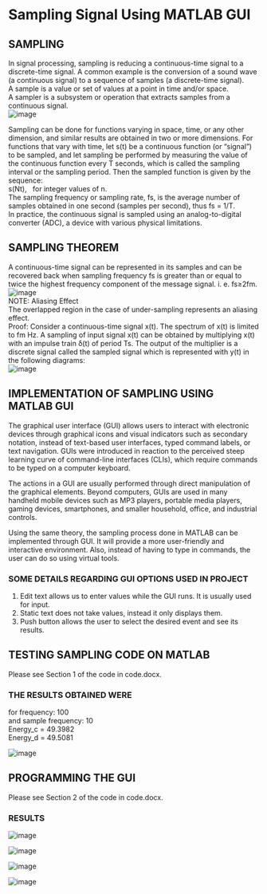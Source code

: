 # Sampling Signal Using MATLAB GUI 
## SAMPLING
In signal processing, sampling is reducing a continuous-time signal to a discrete-time signal. A common example is the conversion of a sound wave (a continuous signal) to a sequence of samples (a discrete-time signal).  
A sample is a value or set of values at a point in time and/or space.  
A sampler is a subsystem or operation that extracts samples from a continuous signal.  
![image](https://github.com/izmanaveed/Sampling-Signal-Using-MATLAB-GUI/assets/59065717/ca48bd3f-3f67-4cad-bf4f-27d2665a0651)  

Sampling can be done for functions varying in space, time, or any other dimension, and similar results are obtained in two or more dimensions. For functions that vary with time, let s(t) be a continuous function (or “signal”) to be sampled, and let sampling be performed by measuring the value of the continuous function every T seconds, which is called the sampling interval or the sampling period. Then the sampled function is given by the sequence:  
s(Nt),   for integer values of n.  
The sampling frequency or sampling rate, fs, is the average number of samples obtained in one second (samples per second), thus fs = 1/T.  
In practice, the continuous signal is sampled using an analog-to-digital converter (ADC), a device with various physical limitations.

## SAMPLING THEOREM
A continuous-time signal can be represented in its samples and can be recovered back when sampling frequency fs is greater than or equal to twice the highest frequency component of the message signal. i. e. fs≥2fm.  
![image](https://github.com/izmanaveed/Sampling-Signal-Using-MATLAB-GUI/assets/59065717/8032afea-4f91-48dd-b9b2-be88c889ef76)  
NOTE: Aliasing Effect  
The overlapped region in the case of under-sampling represents an aliasing effect.  
Proof: Consider a continuous-time signal x(t). The spectrum of x(t) is limited to fm Hz. A sampling of input signal x(t) can be obtained by multiplying x(t) with an impulse train δ(t) of period Ts. The output of the multiplier is a discrete signal called the sampled signal which is represented with y(t) in the following diagrams:  
![image](https://github.com/izmanaveed/Sampling-Signal-Using-MATLAB-GUI/assets/59065717/ff71575b-3758-41d8-bb50-f5b62ef114f7)  

## IMPLEMENTATION OF SAMPLING USING MATLAB GUI
The graphical user interface (GUI) allows users to interact with electronic devices through graphical icons and visual indicators such as secondary notation, instead of text-based user interfaces, typed command labels, or text navigation. GUIs were introduced in reaction to the perceived steep learning curve of command-line interfaces (CLIs), which require commands to be typed on a computer keyboard. 

The actions in a GUI are usually performed through direct manipulation of the graphical elements. Beyond computers, GUIs are used in many handheld mobile devices such as MP3 players, portable media players, gaming devices, smartphones, and smaller household, office, and industrial controls. 

Using the same theory, the sampling process done in MATLAB can be implemented through GUI. It will provide a more user-friendly and interactive environment. Also, instead of having to type in commands, the user can do so using virtual tools.

### SOME DETAILS REGARDING GUI OPTIONS USED IN PROJECT  
1. Edit text allows us to enter values while the GUI runs. It is usually used for input.
2. Static text does not take values, instead it only displays them.
3. Push button allows the user to select the desired event and see its results.

## TESTING SAMPLING CODE ON MATLAB
Please see Section 1 of the code in code.docx. 

### THE RESULTS OBTAINED WERE
for frequency: 100  
and sample frequency: 10  
Energy_c = 49.3982  
Energy_d = 49.5081  

![image](https://github.com/izmanaveed/Sampling-Signal-Using-MATLAB-GUI/assets/59065717/6948b2f9-7628-4827-b14d-afc75cadad6e)

## PROGRAMMING THE GUI  
Please see Section 2 of the code in code.docx.  

### RESULTS  

![image](https://github.com/izmanaveed/Sampling-Signal-Using-MATLAB-GUI/assets/59065717/ca9cbf7d-dbfd-4d3f-a9e4-5c459c196095)  

![image](https://github.com/izmanaveed/Sampling-Signal-Using-MATLAB-GUI/assets/59065717/130be0f8-35a3-46fb-a750-7c0c8a362f4d)  

![image](https://github.com/izmanaveed/Sampling-Signal-Using-MATLAB-GUI/assets/59065717/95216a94-d1d0-44aa-9bfb-2226a3b9134a)  

![image](https://github.com/izmanaveed/Sampling-Signal-Using-MATLAB-GUI/assets/59065717/cfec20df-b332-4c00-bebe-ca8c61f0bdcc)



